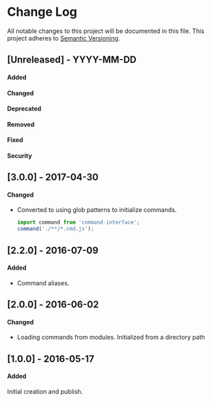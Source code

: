 # Change Log
All notable changes to this project will be documented in this file.
This project adheres to [Semantic Versioning](http://semver.org/).


## [Unreleased] - YYYY-MM-DD
#### Added
#### Changed
#### Deprecated
#### Removed
#### Fixed
#### Security



## [3.0.0] - 2017-04-30
#### Changed
- Converted to using glob patterns to initialize commands.

  ```js
  import command from 'command-interface';
  command('./**/*.cmd.js');
  ```




## [2.2.0] - 2016-07-09
#### Added
- Command aliases.



## [2.0.0] - 2016-06-02
#### Changed
- Loading commands from modules.  Initialized from a directory path



## [1.0.0] - 2016-05-17
#### Added
Initial creation and publish.
